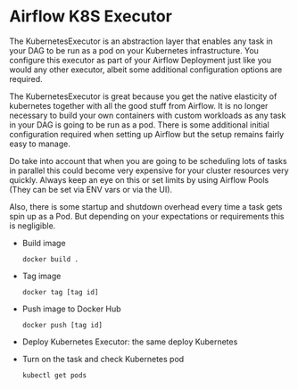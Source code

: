 # Airflow K8S Executor
The KubernetesExecutor is an abstraction layer that enables any task in your DAG to be run as a pod on your Kubernetes infrastructure. You configure this executor as part of your Airflow Deployment just like you would any other executor, albeit some additional configuration options are required.

The KubernetesExecutor is great because you get the native elasticity of kubernetes together with all the good stuff from Airflow. It is no longer necessary to build your own containers with custom workloads as any task in your DAG is going to be run as a pod. There is some additional initial configuration required when setting up Airflow but the setup remains fairly easy to manage.

Do take into account that when you are going to be scheduling lots of tasks in parallel this could become very expensive for your cluster resources very quickly. Always keep an eye on this or set limits by using Airflow Pools (They can be set via ENV vars or via the UI).

Also, there is some startup and shutdown overhead every time a task gets spin up as a Pod. But depending on your expectations or requirements this is negligible.

+ Build image
    ```
    docker build .
    ```

+ Tag image
    ```
    docker tag [tag id]
    ```

+ Push image to Docker Hub
    ```
    docker push [tag id]
    ```

+ Deploy Kubernetes Executor: the same deploy Kubernetes

+ Turn on the task and check Kubernetes pod
    ```
    kubectl get pods
    ```